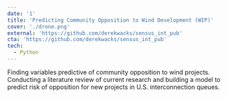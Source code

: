 ```yaml
---
date: '1'
title: 'Predicting Community Opposition to Wind Development (WIP)'
cover: './drone.png'
external: 'https://github.com/derekwacks/sensus_int_pub'
cta: 'https://github.com/derekwacks/sensus_int_pub'
tech:
  - Python
---
```


Finding variables predictive of community opposition to wind projects. Conducting a literature review of current research and building a model to predict risk of opposition for new projects in U.S. interconnection queues.
